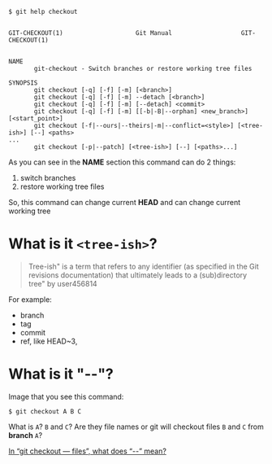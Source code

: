 ```
$ git help checkout


GIT-CHECKOUT(1)                    Git Manual                   GIT-CHECKOUT(1)


NAME
       git-checkout - Switch branches or restore working tree files

SYNOPSIS
       git checkout [-q] [-f] [-m] [<branch>]
       git checkout [-q] [-f] [-m] --detach [<branch>]
       git checkout [-q] [-f] [-m] [--detach] <commit>
       git checkout [-q] [-f] [-m] [[-b|-B|--orphan] <new_branch>] [<start_point>]
       git checkout [-f|--ours|--theirs|-m|--conflict=<style>] [<tree-ish>] [--] <paths>
...
       git checkout [-p|--patch] [<tree-ish>] [--] [<paths>...]
```

As you can see in the **NAME** section this command can do 2 things:

1. switch branches
2. restore working tree files

So, this command can change current **HEAD** and can change current working tree

# What is it `<tree-ish>`?

> Tree-ish" is a term that refers to any identifier (as specified in the Git revisions documentation) that ultimately leads to a (sub)directory tree"
by user456814

For example:
- branch
- tag
- commit
- ref, like HEAD~3, 

# What is it "--"?

Image that you see this command:

```
$ git checkout A B C
```

What is `A`? `B` and `C`? Are they file names or git will checkout files `B` and `C` from **branch** `A`?

[In “git checkout — files”, what does “--” mean?](https://stackoverflow.com/a/2531228/2374209)

